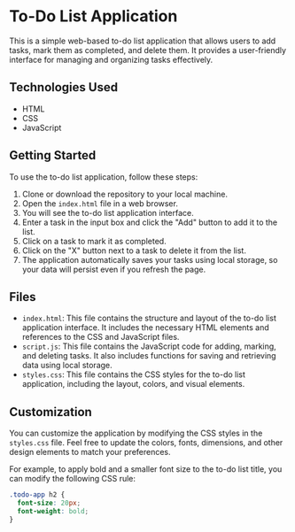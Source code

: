 # To-Do List Application

This is a simple web-based to-do list application that allows users to add tasks, mark them as completed, and delete them. It provides a user-friendly interface for managing and organizing tasks effectively.

## Technologies Used

- HTML
- CSS
- JavaScript

## Getting Started

To use the to-do list application, follow these steps:

1. Clone or download the repository to your local machine.
2. Open the `index.html` file in a web browser.
3. You will see the to-do list application interface.
4. Enter a task in the input box and click the "Add" button to add it to the list.
5. Click on a task to mark it as completed.
6. Click on the "X" button next to a task to delete it from the list.
7. The application automatically saves your tasks using local storage, so your data will persist even if you refresh the page.

## Files

- `index.html`: This file contains the structure and layout of the to-do list application interface. It includes the necessary HTML elements and references to the CSS and JavaScript files.
- `script.js`: This file contains the JavaScript code for adding, marking, and deleting tasks. It also includes functions for saving and retrieving data using local storage.
- `styles.css`: This file contains the CSS styles for the to-do list application, including the layout, colors, and visual elements.

## Customization

You can customize the application by modifying the CSS styles in the `styles.css` file. Feel free to update the colors, fonts, dimensions, and other design elements to match your preferences.

For example, to apply bold and a smaller font size to the to-do list title, you can modify the following CSS rule:

```css
.todo-app h2 {
  font-size: 20px;
  font-weight: bold;
}
